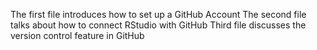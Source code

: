 The first file introduces how to set up a GitHub Account
The second file talks about how to connect RStudio with GitHub
Third file discusses the version control feature in GitHub
